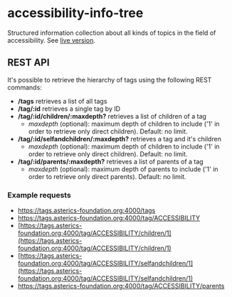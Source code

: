 # accessibility-info-tree
Structured information collection about all kinds of topics in the field of accessibility. See [live version](https://wbt-vienna.github.io/accessibility-info-tree/).

## REST API
It's possible to retrieve the hierarchy of tags using the following REST commands:
* **/tags** retrieves a list of all tags
* **/tag/:id** retrieves a single tag by ID
* **/tag/:id/children/:maxdepth?** retrieves a list of children of a tag
    * *maxdepth* (optional): maximum depth of children to include ('1' in order to retrieve only direct children). Default: no limit.
* **/tag/:id/selfandchildren/:maxdepth?** retrieves a tag and it's children
    * *maxdepth* (optional): maximum depth of children to include ('1' in order to retrieve only direct children). Default: no limit.
* **/tag/:id/parents/:maxdepth?** retrieves a list of parents of a tag
    * *maxdepth* (optional): maximum depth of parents to include ('1' in order to retrieve only direct parents). Default: no limit.
    
### Example requests
* https://tags.asterics-foundation.org:4000/tags
* https://tags.asterics-foundation.org:4000/tag/ACCESSIBILITY
* [https://tags.asterics-foundation.org:4000/tag/ACCESSIBILITY/children/1](https://tags.asterics-foundation.org:4000/tag/ACCESSIBILITY/children/1)
* [https://tags.asterics-foundation.org:4000/tag/ACCESSIBILITY/selfandchildren/1](https://tags.asterics-foundation.org:4000/tag/ACCESSIBILITY/selfandchildren/1)
* https://tags.asterics-foundation.org:4000/tag/ACCESSIBILITY/parents

